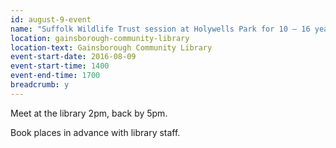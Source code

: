 ```yaml
---
id: august-9-event
name: "Suffolk Wildlife Trust session at Holywells Park for 10 – 16 year olds"
location: gainsborough-community-library
location-text: Gainsborough Community Library
event-start-date: 2016-08-09
event-start-time: 1400
event-end-time: 1700
breadcrumb: y
---
```

Meet at the library 2pm, back by 5pm.

Book places in advance with library staff.
